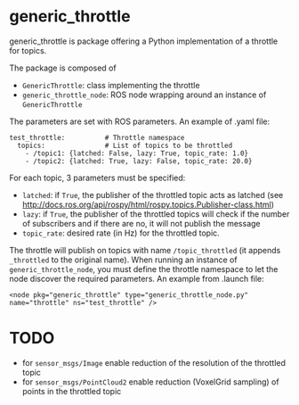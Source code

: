 # generic_throttle

generic_throttle is package offering a Python implementation of a throttle for topics.

The package is composed of
- `GenericThrottle`: class implementing the throttle
- `generic_throttle_node`: ROS node wrapping around an instance of `GenericThrottle`

The parameters are set with ROS parameters. An example of .yaml file:
```
test_throttle:          # Throttle namespace
  topics:               # List of topics to be throttled
    - /topic1: {latched: False, lazy: True, topic_rate: 1.0}
    - /topic2: {latched: True, lazy: False, topic_rate: 20.0}
```
For each topic, 3 parameters must be specified:
- `latched`: if `True`, the publisher of the throttled topic acts as latched (see  http://docs.ros.org/api/rospy/html/rospy.topics.Publisher-class.html)
- `lazy`: if `True`, the publisher of the throttled topics will check if the number of subscribers and if there are no, it will not publish the message
- `topic_rate`: desired rate (in Hz) for the throttled topic.

The throttle will publish on topics with name `/topic_throttled` (it appends `_throttled` to the original name).
When running an instance of `generic_throttle_node`, you must define the throttle namespace to let the node discover the required parameters. An example from .launch file:
```
<node pkg="generic_throttle" type="generic_throttle_node.py" name="throttle" ns="test_throttle" />
```
# TODO
- for `sensor_msgs/Image` enable reduction of the resolution of the throttled topic
- for `sensor_msgs/PointCloud2` enable reduction (VoxelGrid sampling) of points in the throttled topic